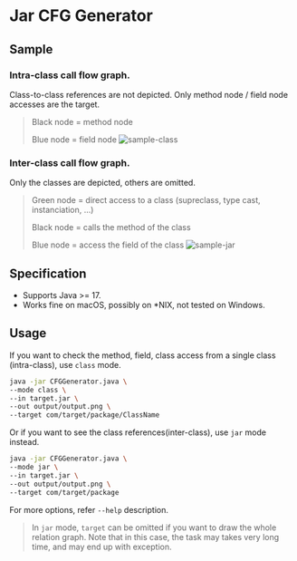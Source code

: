 # Jar CFG Generator

## Sample
### Intra-class call flow graph.
Class-to-class references are not depicted.
Only method node / field node accesses are the target.
> Black node = method node
> 
> Blue node = field node
![sample-class](https://github.com/user-attachments/assets/f4bd55ec-977e-4c8e-9d18-b13a643b0973)

### Inter-class call flow graph.
Only the classes are depicted, others are omitted.
> Green node = direct access to a class (supreclass, type cast, instanciation, ...)
> 
> Black node = calls the method of the class
> 
> Blue node = access the field of the class
![sample-jar](https://github.com/user-attachments/assets/9e8ff3c2-ed4e-402e-a079-e23e685619b7)

## Specification
* Supports Java >= 17.
* Works fine on macOS, possibly on *NIX, not tested on Windows.

## Usage
If you want to check the method, field, class access from a single class (intra-class), use ```class``` mode.
```bash
java -jar CFGGenerator.java \
--mode class \
--in target.jar \
--out output/output.png \
--target com/target/package/ClassName
```
Or if you want to see the class references(inter-class), use ```jar``` mode instead.
```bash
java -jar CFGGenerator.java \
--mode jar \
--in target.jar \
--out output/output.png \
--target com/target/package
```

For more options, refer ```--help``` description.

> In ```jar``` mode, ```target``` can be omitted if you want to draw the whole relation graph.
> Note that in this case, the task may takes very long time, and may end up with exception.

